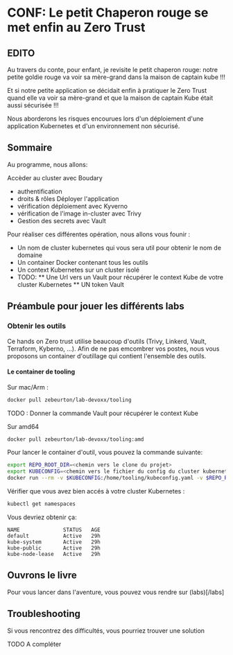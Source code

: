 # CONF: Le petit Chaperon rouge se met enfin au Zero Trust

## EDITO

Au travers du conte, pour enfant, je revisite le petit chaperon rouge: notre petite goldie rouge va voir sa mère-grand dans la maison de captain kube !!!

Et si notre petite application se décidait enfin à pratiquer le Zero Trust quand elle va voir sa mère-grand et que la maison de captain Kube était aussi sécurisée !!!

Nous aborderons les risques encourues lors d'un déploiement d'une application Kubernetes et d'un environnement non sécurisé.

## Sommaire

Au programme, nous allons:

Accèder au cluster avec Boudary
- authentification
- droits & rôles
Déployer l'application 
- vérification déploiement avec Kyverno
- vérification de l'image in-cluster avec Trivy
- Gestion des secrets avec Vault


Pour réaliser ces différentes opération, nous allons vous founir :
* Un nom de cluster kubernetes qui vous sera util pour obtenir le nom de domaine
* Un container Docker contenant tous les outils 
* Un context Kubernetes sur un cluster isolé
* TODO:
** Une Url vers un Vault pour récupérer le context Kube de votre cluster Kubernetes
** UN token Vault

## Préambule pour jouer les différents labs

### Obtenir les outils

Ce hands on Zero trust utilise beaucoup d'outils (Trivy, Linkerd, Vault, Terraform, Kyberno, ...).
Afin de ne pas emcombrer vos postes, nous vous proposons un container d'outillage qui contient l'ensemble des outils.

#### Le container de tooling

Sur mac/Arm :
```bash
docker pull zebeurton/lab-devoxx/tooling
```

TODO : Donner la commande Vault pour récupérer le context Kube

Sur amd64

```bash
docker pull zebeurton/lab-devoxx/tooling:amd
```

Pour lancer le container d'outil, vous pouvez la commande suivante:

```bash
export REPO_ROOT_DIR=<chemin vers le clone du projet>
export KUBECONFIG=<chemin vers le fichier du config du cluster kubernetes>
docker run --rm -v $KUBECONFIG:/home/tooling/kubeconfig.yaml -v $REPO_ROOT_DIR/labs/00-preconfig/:/apps -it zebeurton/lab-devoxx/tooling
```

Vérifier que vous avez bien accés à votre cluster Kubernetes :
```bash
kubectl get namespaces
```

Vous devriez obtenir ça:
```
NAME              STATUS   AGE
default           Active   29h
kube-system       Active   29h
kube-public       Active   29h
kube-node-lease   Active   29h
```

## Ouvrons le livre

Pour vous lancer dans l'aventure, vous pouvez vous rendre sur (labs)[/labs]

## Troubleshooting

Si vous rencontrez des difficultés, vous pourriez trouver une solution

TODO A compléter

